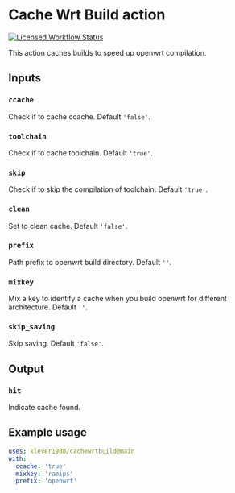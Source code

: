 # Cache Wrt Build action

[![Licensed Workflow Status](https://github.com/klever1988/cachewrtbuild/actions/workflows/licensed.yml/badge.svg)](https://github.com/klever1988/cachewrtbuild/actions/workflows/licensed.yml)

This action caches builds to speed up openwrt compilation.

## Inputs

### `ccache`

Check if to cache ccache. Default `'false'`.

### `toolchain`

Check if to cache toolchain. Default `'true'`.

### `skip`

Check if to skip the compilation of toolchain. Default `'true'`.

### `clean`

Set to clean cache. Default `'false'`.

### `prefix`

Path prefix to openwrt build directory. Default `''`.

### `mixkey`

Mix a key to identify a cache when you build openwrt for different architecture. Default `''`.

### `skip_saving`

Skip saving. Default `'false'`.

## Output

### `hit`

Indicate cache found.

## Example usage

```yaml
uses: klever1988/cachewrtbuild@main
with:
  ccache: 'true'
  mixkey: 'ramips'
  prefix: 'openwrt'
